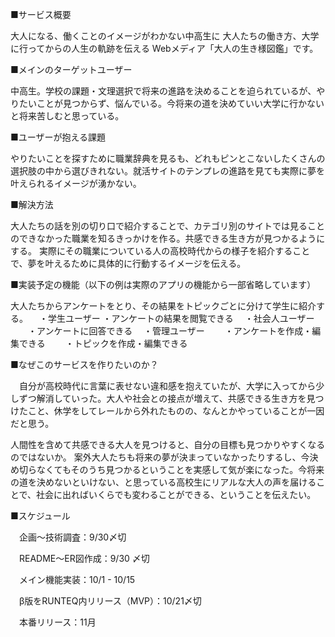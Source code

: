 ■サービス概要

  大人になる、働くことのイメージがわかない中高生に
  大人たちの働き方、大学に行ってからの人生の軌跡を伝える
  Webメディア「大人の生き様図鑑」です。

■メインのターゲットユーザー

  中高生。学校の課題・文理選択で将来の進路を決めることを迫られているが、やりたいことが見つからず、悩んでいる。今将来の道を決めていい大学に行かないと将来苦しむと思っている。
  
■ユーザーが抱える課題

  やりたいことを探すために職業辞典を見るも、どれもピンとこないしたくさんの選択肢の中から選びきれない。就活サイトのテンプレの進路を見ても実際に夢を叶えられるイメージが湧かない。

■解決方法

  大人たちの話を別の切り口で紹介することで、カテゴリ別のサイトでは見ることのできなかった職業を知るきっかけを作る。共感できる生き方が見つかるようにする。
  実際にその職業についている人の高校時代からの様子を紹介することで、夢を叶えるために具体的に行動するイメージを伝える。

■実装予定の機能（以下の例は実際のアプリの機能から一部省略しています）

  大人たちからアンケートをとり、その結果をトピックごとに分けて学生に紹介する。
　・学生ユーザー
    ・アンケートの結果を閲覧できる
　・社会人ユーザー
　　・アンケートに回答できる
　・管理ユーザー
　　・アンケートを作成・編集できる
　　・トピックを作成・編集できる

■なぜこのサービスを作りたいのか？

　自分が高校時代に言葉に表せない違和感を抱えていたが、大学に入ってから少しずつ解消していった。大人や社会との接点が増えて、共感できる生き方を見つけたこと、休学をしてレールから外れたものの、なんとかやっていることが一因だと思う。

  人間性を含めて共感できる大人を見つけると、自分の目標も見つかりやすくなるのではないか。
  案外大人たちも将来の夢が決まっていなかったりするし、今決め切らなくてもそのうち見つかるということを実感して気が楽になった。今将来の道を決めないといけない、と思っている高校生にリアルな大人の声を届けることで、社会に出ればいくらでも変わることができる、ということを伝えたい。

■スケジュール

　企画〜技術調査：9/30〆切
 
　README〜ER図作成：9/30 〆切
 
　メイン機能実装：10/1 - 10/15
 
　β版をRUNTEQ内リリース（MVP）：10/21〆切
 
　本番リリース：11月
